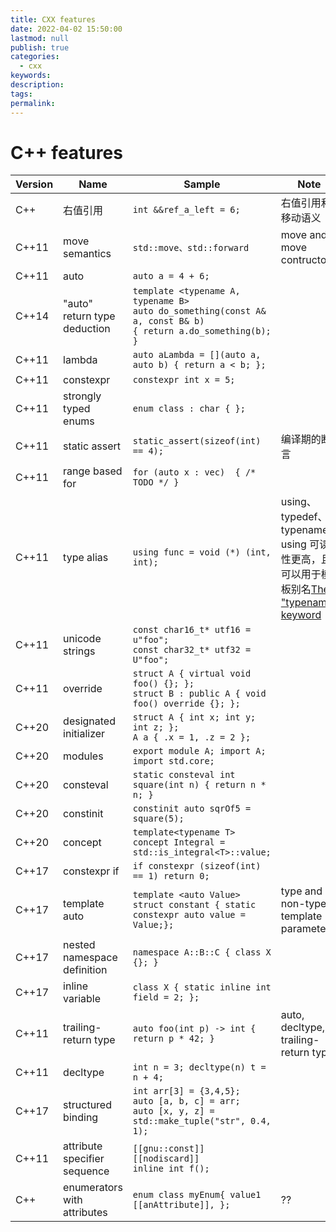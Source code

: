 ```yaml
---
title: CXX features
date: 2022-04-02 15:50:00
lastmod: null
publish: true
categories: 
  - cxx
keywords: 
description:
tags: 
permalink:
---
```


# C++ features
Version | Name | Sample | Note
--- | --- | --- | --- 
C++ | 右值引用 | ```int &&ref_a_left = 6; ``` | 右值引用和移动语义
C++11 | move semantics | ```std::move、std::forward``` | move and move contructor
C++11 | auto | ```auto a = 4 + 6;``` | 
C++14 | "auto" return type deduction | ```template <typename A, typename B>```<br>```auto do_something(const A& a, const B& b)```<br>```{ return a.do_something(b); }``` | 
C++11 | lambda | ```auto aLambda = [](auto a, auto b) { return a < b; };``` | 
C++11 | constexpr | ```constexpr int x = 5;``` | 
C++11 | strongly typed enums | ```enum class : char { };``` | 
C++11 | static assert | ```static_assert(sizeof(int) == 4);``` | 编译期的断言
C++11 | range based for | ```for (auto x : vec)  { /* TODO */ }``` |
C++11 | type alias | ```using func = void (*) (int, int);``` | using、typedef、typename<br>using 可读性更高，且可以用于模板别名[The "typename" keyword](https://stackoverflow.com/questions/610245/where-and-why-do-i-have-to-put-the-template-and-typename-keywords/17579889#17579889)
C++11 | unicode strings | ```const char16_t* utf16 = u"foo";```<br>```const char32_t* utf32 = U"foo";``` | 
C++11 | override | ```struct A { virtual void foo() {}; };```<br>```struct B : public A { void foo() override {}; };``` | 
C++20 | designated initializer | ```struct A { int x; int y; int z; };```<br>```A a { .x = 1, .z = 2 };``` | 
C++20 | modules | ```export module A; import A; import std.core;``` | 
C++20 | consteval | ```static consteval int square(int n) { return n * n; }``` | 
C++20 | constinit | ```constinit auto sqrOf5 = square(5);``` | 
C++20 | concept | ```template<typename T>```<br>```concept Integral = std::is_integral<T>::value;``` | 
C++17 | constexpr if | ```if constexpr (sizeof(int) == 1) return 0;``` | 
C++17 | template auto | ```template <auto Value>```<br>```struct constant { static constexpr auto value = Value;};``` | type and non-type template parameters
C++17 | nested namespace definition | ```namespace A::B::C { class X {}; }``` | 
C++17 | inline variable | ```class X { static inline int field = 2; };``` |
C++11 | trailing-return type | ```auto foo(int p) -> int { return p * 42; }``` | auto, decltype, trailing-return type
C++11 | decltype | ```int n = 3; decltype(n) t = n + 4;``` |
C++17 | structured binding  | ```int arr[3] = {3,4,5};```<br>```auto [a, b, c] = arr;```<br>```auto [x, y, z] = std::make_tuple("str", 0.4, 1);``` |
C++11 | attribute specifier sequence | ```[[gnu::const]] [[nodiscard]]```<br>```inline int f(); ``` | 
C++ | enumerators with attributes | ```enum class myEnum{ value1 [[anAttribute]], }; ``` | ??
